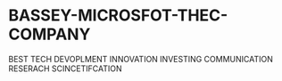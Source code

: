 BASSEY-MICROSFOT-THEC-COMPANY
=============================

BEST TECH DEVOPLMENT INNOVATION INVESTING COMMUNICATION RESERACH SCINCETIFCATION
